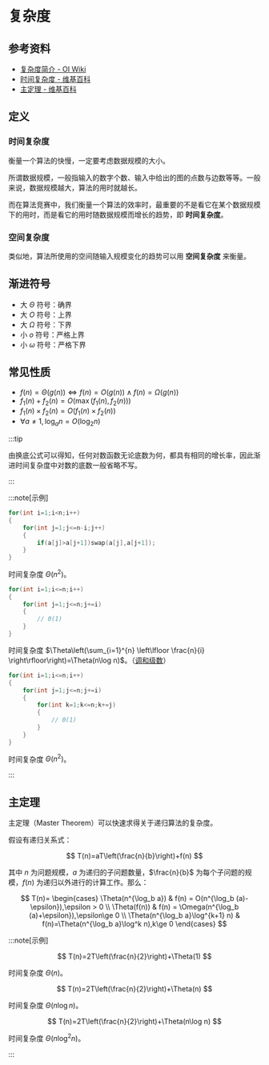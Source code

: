 # 复杂度

## 参考资料

- [复杂度简介 - OI Wiki](https://oi-wiki.org/basic/complexity/)
- [时间复杂度 - 维基百科](https://zh.wikipedia.org/zh-cn/时间复杂度)
- [主定理 - 维基百科](https://zh.wikipedia.org/zh-cn/主定理)

## 定义

### 时间复杂度

衡量一个算法的快慢，一定要考虑数据规模的大小。

所谓数据规模，一般指输入的数字个数、输入中给出的图的点数与边数等等。一般来说，数据规模越大，算法的用时就越长。

而在算法竞赛中，我们衡量一个算法的效率时，最重要的不是看它在某个数据规模下的用时，而是看它的用时随数据规模而增长的趋势，即 **时间复杂度**。

### 空间复杂度

类似地，算法所使用的空间随输入规模变化的趋势可以用 **空间复杂度** 来衡量。

## 渐进符号

- 大 $\Theta$ 符号：确界
- 大 $O$ 符号：上界
- 大 $\Omega$ 符号：下界
- 小 $o$ 符号：严格上界
- 小 $\omega$ 符号：严格下界

## 常见性质

- $f(n) = \Theta(g(n))\iff f(n)=O(g(n))\land f(n)=\Omega(g(n))$
- $f_1(n) + f_2(n) = O(\max(f_1(n), f_2(n)))$
- $f_1(n) \times f_2(n) = O(f_1(n) \times f_2(n))$
- $\forall a \neq 1, \log_a{n} = O(\log_2 n)$

:::tip

由换底公式可以得知，任何对数函数无论底数为何，都具有相同的增长率，因此渐进时间复杂度中对数的底数一般省略不写。

:::

:::note[示例]

<Tabs>
<TabItem value="Example 1">

```cpp
for(int i=1;i<n;i++)
{
	for(int j=1;j<=n-i;j++)
	{
		if(a[j]>a[j+1])swap(a[j],a[j+1]);
	}
}
```

时间复杂度 $\Theta(n^2)$。

</TabItem>
<TabItem value="Example 2">

```cpp
for(int i=1;i<=n;i++)
{
	for(int j=1;j<=n;j+=i)
	{
		// Θ(1)
	}
}
```

时间复杂度 $\Theta\left(\sum_{i=1}^{n} \left\lfloor \frac{n}{i} \right\rfloor\right)=\Theta(n\log n)$。（[调和级数](https://zh.wikipedia.org/zh-cn/调和级数)）

</TabItem>
<TabItem value="Example 3">

```cpp
for(int i=1;i<=n;i++)
{
	for(int j=1;j<=n;j+=i)
	{
		for(int k=1;k<=n;k+=j)
		{
			// Θ(1)
		}
	}
}
```

时间复杂度 $\Theta(n^2)$。

</TabItem>
</Tabs>

:::

## 主定理

主定理（Master Theorem）可以快速求得关于递归算法的复杂度。

假设有递归关系式：

$$
T(n)=aT\left(\frac{n}{b}\right)+f(n)
$$

其中 $n$ 为问题规模，$a$ 为递归的子问题数量，$\frac{n}{b}$ 为每个子问题的规模，$f(n)$ 为递归以外进行的计算工作。那么：

$$
T(n)=
\begin{cases}
  \Theta(n^{\log_b a}) & f(n) = O(n^{\log_b (a)-\epsilon}),\epsilon > 0 \\
  \Theta(f(n)) & f(n) = \Omega(n^{\log_b (a)+\epsilon}),\epsilon\ge 0 \\
  \Theta(n^{\log_b a}\log^{k+1} n) & f(n)=\Theta(n^{\log_b a}\log^k n),k\ge 0
\end{cases}
$$

:::note[示例]

<Tabs>
<TabItem value="Example 1">

$$
T(n)=2T\left(\frac{n}{2}\right)+\Theta(1)
$$

时间复杂度 $\Theta(n)$。

</TabItem>
<TabItem value="Example 2">

$$
T(n)=2T\left(\frac{n}{2}\right)+\Theta(n)
$$

时间复杂度 $\Theta(n\log n)$。

</TabItem>
<TabItem value="Example 3">

$$
T(n)=2T\left(\frac{n}{2}\right)+\Theta(n\log n)
$$

时间复杂度 $\Theta(n\log^2 n)$。

</TabItem>
</Tabs>

:::
